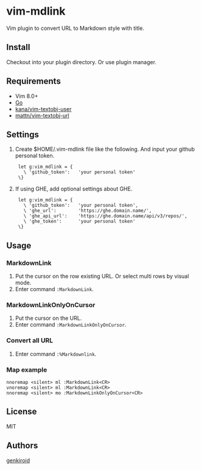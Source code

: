 # vim-mdlink

Vim plugin to convert URL to Markdown style with title.

## Install

Checkout into your plugin directory. Or use plugin manager.

## Requirements

* Vim 8.0+
* [Go](https://golang.org/)
* [kana/vim-textobj-user](https://github.com/kana/vim-textobj-user)
* [mattn/vim-textobj-url](https://github.com/mattn/vim-textobj-url)

## Settings

1. Create $HOME/.vim-mdlink file like the following. And input your github personal token.

        let g:vim_mdlink = {
          \ 'github_token':   'your personal token'
        \}

1. If using GHE, add optional settings about GHE.

        let g:vim_mdlink = {
          \ 'github_token':   'your personal token',
          \ 'ghe_url':        'https://ghe.domain.name/',
          \ 'ghe_api_url':    'https://ghe.domain.name/api/v3/repos/',
          \ 'ghe_token':      'your personal token'
        \}

## Usage

### MarkdownLink

1. Put the cursor on the row existing URL. Or select multi rows by visual mode.
1. Enter command `:MarkdownLink`.

### MarkdownLinkOnlyOnCursor

1. Put the cursor on the URL.
1. Enter command `:MarkdownLinkOnlyOnCursor`.

### Convert all URL

1. Enter command `:%Markdownlink`.

### Map example

```
nnoremap <silent> ml :MarkdownLink<CR>
vnoremap <silent> ml :MarkdownLink<CR>
nnoremap <silent> mo :MarkdownLinkOnlyOnCursor<CR>
```

## License

MIT

## Authors

[genkiroid](https://github.com/genkiroid)

